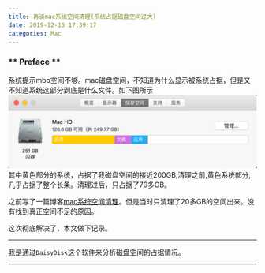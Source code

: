 ```yaml
---
title: 再谈mac系统空间清理(系统占据磁盘空间过大)
date: 2019-12-15 17:39:17
categories: Mac
---
```


### ** Preface **

系统提示mbp空间不够。mac磁盘空间，不知道为什么显示被系统占据，但是又不知道系统这部分到底是什么文件。如下图所示
![1.png](/img/Mac/1.png)
其中黄色部分的系统，占据了我磁盘空间的接近200GB,清理之前,黄色系统部分,几乎占据了整个长条。清理过后，只占据了70多GB。


之前写了一篇博客[mac系统空间清理](http://www.sail.name/2019/07/07/Mac-system-space-cleaning/)。但是当时只清理了20多GB的空间出来。没有找到真正空间不足的原因。

这次彻底解决了，本文做下记录。

**********************

我是通过`DaisyDisk`这个软件来分析磁盘空间的占据情况。


**********************